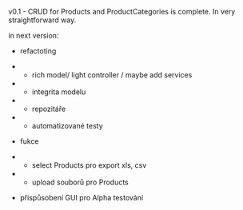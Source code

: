v0.1 - CRUD for Products and ProductCategories is complete. In very straightforward way.

in next version:
- refactoting 
- - rich model/ light controller / maybe add services
- - integrita modelu
- - repozitáře
- - automatizované testy

- fukce
- - select Products pro export xls, csv
- - upload souborů pro Products

- přispůsobení GUI pro Alpha testování